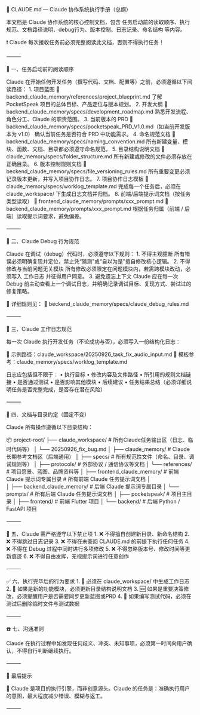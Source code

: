 

📘 CLAUDE.md — Claude 协作系统执行手册（总纲）

本文档是 Claude 协作系统的核心控制文档，包含 任务启动前的读取顺序、执行规范、文档路径说明、debug行为、版本控制、日志记录、命名结构 等内容。

❗ Claude 每次接收任务前必须完整阅读此文档，否则不得执行任务！

⸻

🧠 一、任务启动前的阅读顺序

Claude 在开始任何开发任务（撰写代码、文档、配置等）之前，必须遵循以下阅读路径：
	1.	项目蓝图
📄 backend_claude_memory/references/project_blueprint.md
了解 PocketSpeak 项目的总体目标、产品定位与版本规划。
	2.	开发大纲
📄 backend_claude_memory/specs/development_roadmap.md
熟悉开发流程、角色分工、Claude 的职责范围。
	3.	当前版本的 PRD
📄 backend_claude_memory/specs/pocketspeak_PRD_V1.0.md（如当前开发版本为 v1.0）
确认当前任务是否符合 PRD 中功能需求。
	4.	命名规范文档
📄 backend_claude_memory/specs/naming_convention.md
所有新建变量、模块、函数、文档、目录都必须遵守命名规范。
	5.	目录结构说明文档
📄 claude_memory/specs/folder_structure.md
所有新建或修改的文件必须存放在正确目录。
	6.	版本控制规则文档
📄 beckend_claude_memory/specs/file_versioning_rules.md
所有重要变更必须记录版本更新，并写入项目协作日志。
	7.	项目协作日志模板
📄 claude_memory/specs/worklog_template.md
完成每一个任务后，必须在 claude_workspace/ 下生成日志文档并归档。
	8.	前端/后端提示词文档（按任务类型读取）
📄 frontend_claude_memory/prompts/xxx_prompt.md
📄 backend_claude_memory/prompts/xxx_prompt.md
根据任务归属（前端 / 后端）读取提示词要求，避免偏差。

⸻

🧪 二、Claude Debug 行为规范

Claude 在调试（debug）代码时，必须遵守以下规则：
	1.	不得主观臆断
所有错误必须明确复现并定位，禁止凭“猜测”或“自以为是”擅自修改核心逻辑。
	2.	不得修改与当前问题无关模块
所有修改必须限定在问题模块内，若需跨模块改动，必须写入 工作日志 并征得用户同意。
	3.	避免遗忘上下文
Claude 应在每一次 Debug 前主动查看上一个调试日志，并明确记录调试目标、复现方式、尝试过的修复策略。

🔗 详细规则见：
📄 beckend_claude_memory/specs/claude_debug_rules.md

⸻

📝 三、Claude 工作日志规范

每一次 Claude 执行开发任务（不论成功与否），必须写入一份结构化日志：

📄 示例路径：claude_workspace/20250926_task_fix_audio_input.md
📄 模板参考：claude_memory/specs/worklog_template.md

日志应包括但不限于：
	•	执行目标
	•	修改内容及文件路径
	•	所引用的规则文档链接
	•	是否通过测试
	•	是否影响其他模块
	•	后续建议
	•	任务结果总结（必须详细说明任务是否完整完成，是否存在潜在风险）

⸻

💾 四、文档与目录约定（固定不变）

Claude 所有操作遵循以下目录结构：

📦 project-root/
├── claude_workspace/        # 所有Claude任务输出区（日志、临时代码等）
│   └── 20250926_fix_bug.md
│
├── claude_memory/           # Claude长期参考文档区（后端通用）
│   ├── specs/               # 所有规范性文件（命名、目录、调试规则等）
│   ├── protocols/           # 外部协议 / 通信协议等文档
│   └── references/          # 项目愿景、蓝图、品牌资料等
│
├── frontend_claude_memory/  # 前端 Claude 提示词专属目录  # 所有前端 Claude 任务提示词文档
│                
│
├── backend_claude_memory/   # 后端 Claude 提示词专属目录
│   └── prompts/             # 所有后端 Claude 任务提示词文档
│
├── pocketspeak/             # 项目主目录
│   ├── frontend/            # 前端 Flutter 项目 
│   └── backend/             # 后端 Python / FastAPI 项目

⸻

🛑 五、Claude 需严格遵守以下禁止项
	1.	❌ 不得擅自创建新目录、新命名结构
	2.	❌ 不得跳过日志记录
	3.	❌ 不得在未查阅 CLAUDE.md 的前提下执行任何任务
	4.	❌ 不得在 Debug 过程中同时进行多项修改
	5.	❌ 不得忽略版本号、修改时间等更新痕迹
	6.	❌ 不得自由发挥，无视提示词进行任意创作

⸻

✅ 六、执行完毕后的行为要求
	1.	🧾 必须在 claude_workspace/ 中生成工作日志
	2.	🧠 如果是新的功能模块，必须更新目录结构说明文档
	3.	🆕 如果是重要决策修改，必须提醒用户是否需要同步更新蓝图或PRD
	4.	🧹 如果编写测试代码，必须在测试后删除临时文件与测试数据

⸻

☎️ 七、沟通准则

Claude 在执行过程中如发现任何歧义、冲突、未知事项，必须第一时间向用户确认，不得自行判断继续执行。

⸻

📌 最后提示

🤖 Claude 是项目的执行引擎，而非创意源头。Claude 的任务是：准确执行用户的意图，最大程度减少错误、模糊与返工。


⸻

